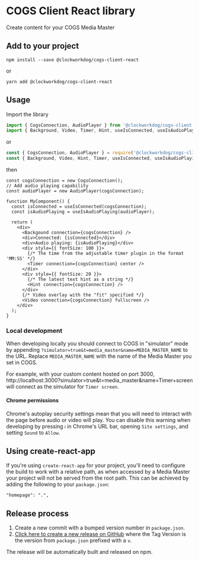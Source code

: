 # COGS Client React library

Create content for your COGS Media Master

## Add to your project

```shell
npm install --save @clockworkdog/cogs-client-react
```

or

```shell
yarn add @clockworkdog/cogs-client-react
```

## Usage

Import the library

```ts
import { CogsConnection, AudioPlayer } from '@clockworkdog/cogs-client';
import { Background, Video, Timer, Hint, useIsConnected, useIsAudioPlaying } from '@clockworkdog/cogs-client-react';
```

or

```js
const { CogsConnection, AudioPlayer } = require('@clockworkdog/cogs-client');
const { Background, Video, Hint, Timer, useIsConnected, useIsAudioPlaying } = require('@clockworkdog/cogs-client-react');
```

then

```tsx
const cogsConnection = new CogsConnection();
// Add audio playing capability
const audioPlayer = new AudioPlayer(cogsConnection);

function MyComponent() {
  const isConnected = useIsConnected(cogsConnection);
  const isAudioPlaying = useIsAudioPlaying(audioPlayer);

  return (
    <div>
      <Backgound connection={cogsConnection} />
      <div>Connected: {isConnected}</div>
      <div>Audio playing: {isAudioPlaying}</div>
      <div style={{ fontSize: 100 }}>
        {/* The time from the adjustable timer plugin in the format 'MM:SS' */}
        <Timer connection={cogsConnection} center />
      </div>
      <div style={{ fontSize: 20 }}>
        {/* The latest text hint as a string */}
        <Hint connection={cogsConnection} />
      </div>
      {/* Video overlay with the "fit" specified */}
      <Video connection={cogsConnection} fullscreen />
    </div>
  );
}
```

### Local development

When developing locally you should connect to COGS in "simulator" mode by appending `?simulator=true&t=media_master&name=MEDIA_MASTER_NAME` to the URL. Replace `MEDIA_MASTER_NAME` with the name of the Media Master you set in COGS.

For example, with your custom content hosted on port 3000, http://localhost:3000?simulator=true&t=media_master&name=Timer+screen will connect as the simulator for `Timer screen`.

#### Chrome permissions

Chrome's autoplay security settings mean that you will need to interact with the page before audio or video will play. You can disable this warning when developing by pressing `ℹ️` in Chrome's URL bar, opening `Site settings`, and setting `Sound` to `Allow`.

## Using create-react-app

If you're using `create-react-app` for your project, you'll need to configure the build to work with a relative path, as when accessed by a Media Master your project will not be served from the root path. This can be achieved by adding the following to your `package.json`:

```
"homepage": ".",
```

## Release process

1. Create a new commit with a bumped version number in `package.json`.
2. [Click here to create a new release on GitHub](https://github.com/clockwork-dog/cogs-client-react-lib/releases/new) where the Tag Version is the version from `package.json` prefixed with a `v`.

The release will be automatically built and released on npm.
